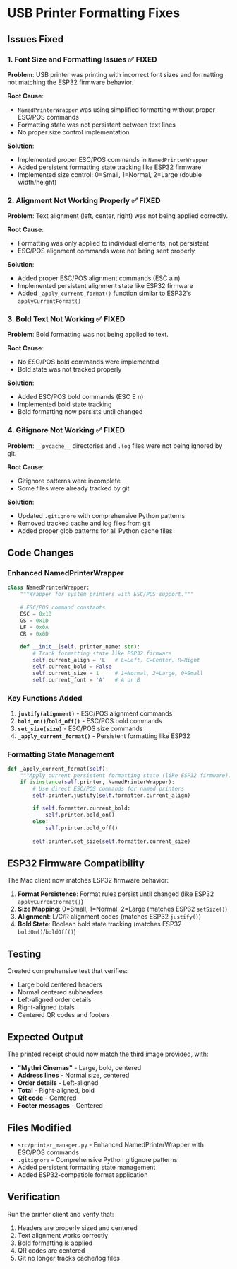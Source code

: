  # USB Printer Formatting Fixes

## Issues Fixed

### 1. **Font Size and Formatting Issues** ✅ FIXED

**Problem**: USB printer was printing with incorrect font sizes and formatting not matching the ESP32 firmware behavior.

**Root Cause**: 
- `NamedPrinterWrapper` was using simplified formatting without proper ESC/POS commands
- Formatting state was not persistent between text lines
- No proper size control implementation

**Solution**:
- Implemented proper ESC/POS commands in `NamedPrinterWrapper`
- Added persistent formatting state tracking like ESP32 firmware
- Implemented size control: 0=Small, 1=Normal, 2=Large (double width/height)

### 2. **Alignment Not Working Properly** ✅ FIXED

**Problem**: Text alignment (left, center, right) was not being applied correctly.

**Root Cause**:
- Formatting was only applied to individual elements, not persistent
- ESC/POS alignment commands were not being sent properly

**Solution**:
- Added proper ESC/POS alignment commands (ESC a n)
- Implemented persistent alignment state like ESP32 firmware
- Added `_apply_current_format()` function similar to ESP32's `applyCurrentFormat()`

### 3. **Bold Text Not Working** ✅ FIXED

**Problem**: Bold formatting was not being applied to text.

**Root Cause**:
- No ESC/POS bold commands were implemented
- Bold state was not tracked properly

**Solution**:
- Added ESC/POS bold commands (ESC E n)
- Implemented bold state tracking
- Bold formatting now persists until changed

### 4. **Gitignore Not Working** ✅ FIXED

**Problem**: `__pycache__` directories and `.log` files were not being ignored by git.

**Root Cause**:
- Gitignore patterns were incomplete
- Some files were already tracked by git

**Solution**:
- Updated `.gitignore` with comprehensive Python patterns
- Removed tracked cache and log files from git
- Added proper glob patterns for all Python cache files

## Code Changes

### Enhanced NamedPrinterWrapper

```python
class NamedPrinterWrapper:
    """Wrapper for system printers with ESC/POS support."""
    
    # ESC/POS command constants
    ESC = 0x1B
    GS = 0x1D
    LF = 0x0A
    CR = 0x0D
    
    def __init__(self, printer_name: str):
        # Track formatting state like ESP32 firmware
        self.current_align = 'L'  # L=Left, C=Center, R=Right
        self.current_bold = False
        self.current_size = 1     # 1=Normal, 2=Large, 0=Small
        self.current_font = 'A'   # A or B
```

### Key Functions Added

1. **`justify(alignment)`** - ESC/POS alignment commands
2. **`bold_on()`/`bold_off()`** - ESC/POS bold commands  
3. **`set_size(size)`** - ESC/POS size commands
4. **`_apply_current_format()`** - Persistent formatting like ESP32

### Formatting State Management

```python
def _apply_current_format(self):
    """Apply current persistent formatting state (like ESP32 firmware)."""
    if isinstance(self.printer, NamedPrinterWrapper):
        # Use direct ESC/POS commands for named printers
        self.printer.justify(self.formatter.current_align)
        
        if self.formatter.current_bold:
            self.printer.bold_on()
        else:
            self.printer.bold_off()
            
        self.printer.set_size(self.formatter.current_size)
```

## ESP32 Firmware Compatibility

The Mac client now matches ESP32 firmware behavior:

1. **Format Persistence**: Format rules persist until changed (like ESP32 `applyCurrentFormat()`)
2. **Size Mapping**: 0=Small, 1=Normal, 2=Large (matches ESP32 `setSize()`)
3. **Alignment**: L/C/R alignment codes (matches ESP32 `justify()`)
4. **Bold State**: Boolean bold state tracking (matches ESP32 `boldOn()`/`boldOff()`)

## Testing

Created comprehensive test that verifies:
- Large bold centered headers
- Normal centered subheaders  
- Left-aligned order details
- Right-aligned totals
- Centered QR codes and footers

## Expected Output

The printed receipt should now match the third image provided, with:
- **"Mythri Cinemas"** - Large, bold, centered
- **Address lines** - Normal size, centered
- **Order details** - Left-aligned
- **Total** - Right-aligned, bold
- **QR code** - Centered
- **Footer messages** - Centered

## Files Modified

- `src/printer_manager.py` - Enhanced NamedPrinterWrapper with ESC/POS commands
- `.gitignore` - Comprehensive Python gitignore patterns
- Added persistent formatting state management
- Added ESP32-compatible format application

## Verification

Run the printer client and verify that:
1. Headers are properly sized and centered
2. Text alignment works correctly
3. Bold formatting is applied
4. QR codes are centered
5. Git no longer tracks cache/log files